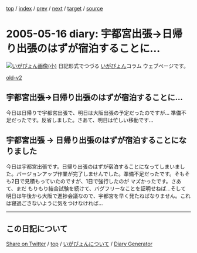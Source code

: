 [top](https://igapyon.github.io/diary/) 
 / [index](https://igapyon.github.io/diary/2005/index.html) 
 / [prev](https://igapyon.github.io/diary/2005/ig050512.html) 
 / [next](https://igapyon.github.io/diary/2005/ig050517.html) 
 / [target](https://igapyon.github.io/diary/2005/ig050516.html) 
 / [source](https://github.com/igapyon/diary/blob/gh-pages/2005/ig050516.html.src.md) 

2005-05-16 diary: 宇都宮出張→日帰り出張のはずが宿泊することに…
=====================================================================================================
[![いがぴょん画像(小)](https://igapyon.github.io/diary/images/iga200306s.jpg "いがぴょん")](https://igapyon.github.io/diary/memo/memoigapyon.html) 日記形式でつづる [いがぴょん](https://igapyon.github.io/diary/memo/memoigapyon.html)コラム ウェブページです。

[old-v2](ig050516-orig.html)

## 宇都宮出張→日帰り出張のはずが宿泊することに…

今日は日帰りで宇都宮出張で、明日は大阪出張の予定だったのですが… 準備不足だったです。反省しました。さあて、明日は忙しい移動です…


## 宇都宮出張 → 日帰り出張のはずが宿泊することになりました

今日は宇都宮出張です。日帰り出張のはずが宿泊することになってしまいました。バージョンアップ作業が完了しませんでした。準備不足だったです。そもそも2日で見積もっていたのですが、1日で強行したのが マズかったです。さあて、まだ もりもり結合試験を続けて、バグフリーなことを証明せねば…そして明日は午後から大阪で進捗会議なので、宇都宮を早く発たねばなりません。これは寝過ごさないように気をつけなければ…

----------------------------------------------------------------------------------------------------

## この日記について

[Share on Twitter](https://twitter.com/intent/tweet?hashtags=igapyon%2Cdiary%2C%E3%81%84%E3%81%8C%E3%81%B4%E3%82%87%E3%82%93&text=%E5%AE%87%E9%83%BD%E5%AE%AE%E5%87%BA%E5%BC%B5%E2%86%92%E6%97%A5%E5%B8%B0%E3%82%8A%E5%87%BA%E5%BC%B5%E3%81%AE%E3%81%AF%E3%81%9A%E3%81%8C%E5%AE%BF%E6%B3%8A%E3%81%99%E3%82%8B%E3%81%93%E3%81%A8%E3%81%AB%E2%80%A6&url=https%3A%2F%2Figapyon.github.io%2Fdiary%2F2005%2Fig050516.html) / [top](../index.html) / [いがぴょんについて](https://igapyon.github.io/diary/memo/memoigapyon.html) / [Diary Generator](https://github.com/igapyon/igapyonv3)
